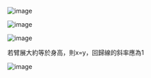 ![image](https://github.com/user-attachments/assets/30564d86-00d7-4e90-95f5-5112c5b6a73f)

![image](https://github.com/user-attachments/assets/00e1143a-d81d-4c05-83dc-424b7a250e99)

![image](https://github.com/user-attachments/assets/8db7ed1b-6f1f-4a07-8cb8-4c40e2a2b7ea)

若臂展大約等於身高，則x=y，回歸線的斜率應為1

![image](https://github.com/user-attachments/assets/8cdfb084-059f-4e96-b83d-fb758b15a13c)

